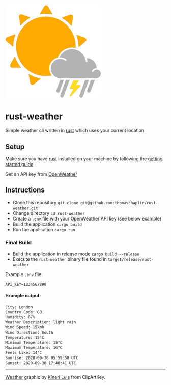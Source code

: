 <img src="assets/logo.png" alt="logo" width="300"/>

# rust-weather

Simple weather cli written in [rust](https://www.rust-lang.org/) which uses your current location

## Setup

Make sure you have [rust](https://www.rust-lang.org/) installed on your machine by following the [getting started guide](https://www.rust-lang.org/learn/get-started)

Get an API key from [OpenWeather](https://openweathermap.org/)

## Instructions

* Clone this repository `git clone git@github.com:thomaschaplin/rust-weather.git`
* Change directory `cd rust-weather`
* Create a `.env` file with your OpenWeather API key (see below example)
* Build the application `cargo build`
* Run the application `cargo run`

### Final Build

* Build the application in release mode `cargo build --release`
* Execute the `rust-weather` binary file found in `target/release/rust-weather`


Example `.env` file
```
API_KEY=1234567890
```

#### Example output:

```
City: London
Country Code: GB
Humidity: 87%
Weather Description: light rain
Wind Speed: 15kmh
Wind Direction: South
Temperature: 15°C
Minimum Temperature: 15°C
Maximum Temperature: 16°C
Feels Like: 14°C
Sunrise: 2020-09-30 05:59:58 UTC
Sunset: 2020-09-30 17:40:41 UTC
```

---

[Weather](https://www.clipartkey.com/view/wbJhxi_transparent-rain-vector-png-sunny-weather-icon-png/) graphic by <a href="https://www.clipartkey.com/upic/5217/">Kineri Luis</a> from ClipArtKey.
